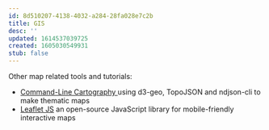 ```yaml
---
id: 8d510207-4138-4032-a284-28fa028e7c2b
title: GIS
desc: ''
updated: 1614537039725
created: 1605030549931
stub: false
---
```



Other map related tools and tutorials:
- [Command-Line Cartography  ](https://medium.com/@mbostock/command-line-cartography-part-1-897aa8f8ca2c) using d3-geo, TopoJSON and ndjson-cli to make thematic maps
- [Leaflet JS](https://leafletjs.com/index.html) an open-source JavaScript library
for mobile-friendly interactive maps
